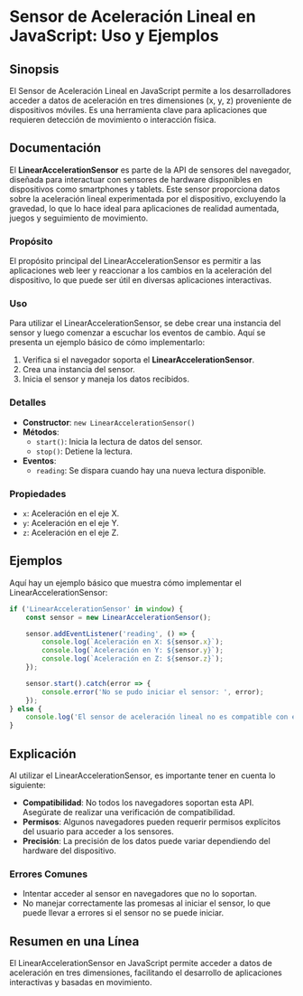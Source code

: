 <!--
Meta Description: # Sensor de Aceleración Lineal en JavaScript: Uso y Ejemplos ## Sinopsis El Sensor de Aceleración Lineal en JavaScript permite a los desarrolladores a...
Meta Keywords: sensor, aceleración, linearaccelerationsensor, del, los
-->

# Sensor de Aceleración Lineal en JavaScript: Uso y Ejemplos

## Sinopsis
El Sensor de Aceleración Lineal en JavaScript permite a los desarrolladores acceder a datos de aceleración en tres dimensiones (x, y, z) proveniente de dispositivos móviles. Es una herramienta clave para aplicaciones que requieren detección de movimiento o interacción física.

## Documentación
El **LinearAccelerationSensor** es parte de la API de sensores del navegador, diseñada para interactuar con sensores de hardware disponibles en dispositivos como smartphones y tablets. Este sensor proporciona datos sobre la aceleración lineal experimentada por el dispositivo, excluyendo la gravedad, lo que lo hace ideal para aplicaciones de realidad aumentada, juegos y seguimiento de movimiento.

### Propósito
El propósito principal del LinearAccelerationSensor es permitir a las aplicaciones web leer y reaccionar a los cambios en la aceleración del dispositivo, lo que puede ser útil en diversas aplicaciones interactivas.

### Uso
Para utilizar el LinearAccelerationSensor, se debe crear una instancia del sensor y luego comenzar a escuchar los eventos de cambio. Aquí se presenta un ejemplo básico de cómo implementarlo:

1. Verifica si el navegador soporta el **LinearAccelerationSensor**.
2. Crea una instancia del sensor.
3. Inicia el sensor y maneja los datos recibidos.

### Detalles
- **Constructor**: `new LinearAccelerationSensor()`
- **Métodos**:
  - `start()`: Inicia la lectura de datos del sensor.
  - `stop()`: Detiene la lectura.
- **Eventos**:
  - `reading`: Se dispara cuando hay una nueva lectura disponible.
  
### Propiedades
- `x`: Aceleración en el eje X.
- `y`: Aceleración en el eje Y.
- `z`: Aceleración en el eje Z.

## Ejemplos
Aquí hay un ejemplo básico que muestra cómo implementar el LinearAccelerationSensor:

```javascript
if ('LinearAccelerationSensor' in window) {
    const sensor = new LinearAccelerationSensor();

    sensor.addEventListener('reading', () => {
        console.log(`Aceleración en X: ${sensor.x}`);
        console.log(`Aceleración en Y: ${sensor.y}`);
        console.log(`Aceleración en Z: ${sensor.z}`);
    });

    sensor.start().catch(error => {
        console.error('No se pudo iniciar el sensor: ', error);
    });
} else {
    console.log('El sensor de aceleración lineal no es compatible con este navegador.');
}
```

## Explicación
Al utilizar el LinearAccelerationSensor, es importante tener en cuenta lo siguiente:

- **Compatibilidad**: No todos los navegadores soportan esta API. Asegúrate de realizar una verificación de compatibilidad.
- **Permisos**: Algunos navegadores pueden requerir permisos explícitos del usuario para acceder a los sensores.
- **Precisión**: La precisión de los datos puede variar dependiendo del hardware del dispositivo.

### Errores Comunes
- Intentar acceder al sensor en navegadores que no lo soportan.
- No manejar correctamente las promesas al iniciar el sensor, lo que puede llevar a errores si el sensor no se puede iniciar.

## Resumen en una Línea
El LinearAccelerationSensor en JavaScript permite acceder a datos de aceleración en tres dimensiones, facilitando el desarrollo de aplicaciones interactivas y basadas en movimiento.